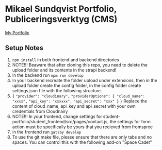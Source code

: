 # Mikael Sundqvist Portfolio, Publiceringsverktyg (CMS)
<a href="https://mike-sundqvist-portfolio.netlify.app/">My Portfolio</a>

## Setup Notes

1. `npm install` in both frontend and backend directories
2. NOTE!!! Beaware that after cloning this repo, you need to delete the upload folder and its contents in the strapi backend!
3. In the backend run `npm run develop`
4. In your backend recreate the folder upload under extensions, then in the upload folder create the config folder, in the config folder create settings.json file with the following structure.
5. `{`
   `"provider": "cloudinary",`
   `"providerOptions": { "cloud_name": "xxxx",`
   `"api_key": "xxxxxx",`
   `"api_secret": "xxx" }`
   `}`
   Replace the content of cloud_name, api_key and api_secret with your own credentials from Cloudnairy
6. NOTE!!! In your frontend, change settings for student-portfolio/student_frontend/src/pages/contact.js, the settings for form action must be specifically be yours that you recieved from fromspree
7. In the frontend run `gatsby develop`
8. To use the git make file, please ensure that there are only tabs and no spaces. You can control this with the following add-on "Space Cadet"
